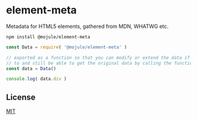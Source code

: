 # element-meta

Metadata for HTML5 elements, gathered from MDN, WHATWG etc.

`npm install @mojule/element-meta`

```javascript
const Data = require( '@mojule/element-meta' )

// exported as a function so that you can modify or extend the data if you need
// to and still be able to get the original data by calling the function again
const data = Data()

console.log( data.div )
```

## License

[MIT](https://github.com/mojule/mojule/blob/master/LICENSE)

